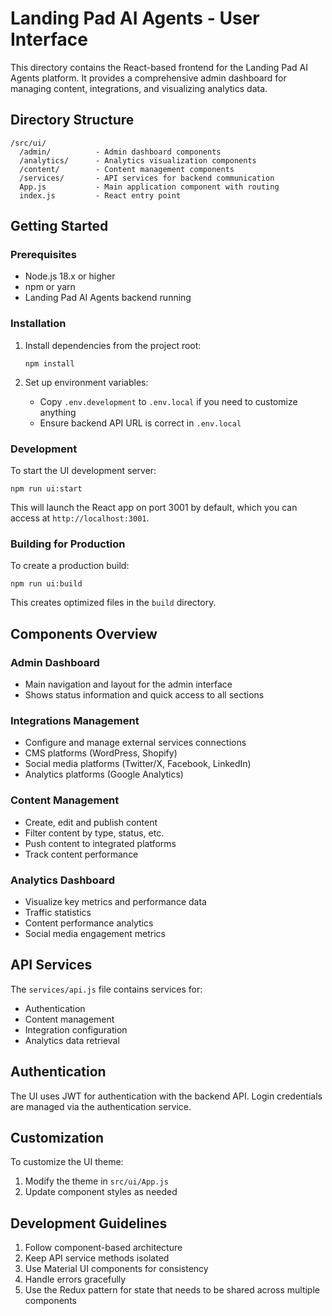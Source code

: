 # Landing Pad AI Agents - User Interface

This directory contains the React-based frontend for the Landing Pad AI Agents platform. It provides a comprehensive admin dashboard for managing content, integrations, and visualizing analytics data.

## Directory Structure

```
/src/ui/
  /admin/          - Admin dashboard components
  /analytics/      - Analytics visualization components
  /content/        - Content management components
  /services/       - API services for backend communication
  App.js           - Main application component with routing
  index.js         - React entry point
```

## Getting Started

### Prerequisites

- Node.js 18.x or higher
- npm or yarn
- Landing Pad AI Agents backend running

### Installation

1. Install dependencies from the project root:
   ```
   npm install
   ```

2. Set up environment variables:
   - Copy `.env.development` to `.env.local` if you need to customize anything
   - Ensure backend API URL is correct in `.env.local`

### Development

To start the UI development server:

```
npm run ui:start
```

This will launch the React app on port 3001 by default, which you can access at `http://localhost:3001`.

### Building for Production

To create a production build:

```
npm run ui:build
```

This creates optimized files in the `build` directory.

## Components Overview

### Admin Dashboard

- Main navigation and layout for the admin interface
- Shows status information and quick access to all sections

### Integrations Management

- Configure and manage external services connections
- CMS platforms (WordPress, Shopify)
- Social media platforms (Twitter/X, Facebook, LinkedIn)
- Analytics platforms (Google Analytics)

### Content Management

- Create, edit and publish content
- Filter content by type, status, etc.
- Push content to integrated platforms
- Track content performance

### Analytics Dashboard

- Visualize key metrics and performance data
- Traffic statistics
- Content performance analytics
- Social media engagement metrics

## API Services

The `services/api.js` file contains services for:

- Authentication
- Content management
- Integration configuration
- Analytics data retrieval

## Authentication

The UI uses JWT for authentication with the backend API. Login credentials are managed via the authentication service.

## Customization

To customize the UI theme:

1. Modify the theme in `src/ui/App.js`
2. Update component styles as needed

## Development Guidelines

1. Follow component-based architecture
2. Keep API service methods isolated
3. Use Material UI components for consistency
4. Handle errors gracefully
5. Use the Redux pattern for state that needs to be shared across multiple components